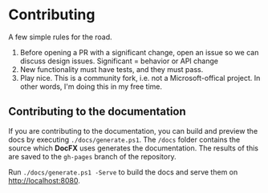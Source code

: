 Contributing
============

A few simple rules for the road.

1. Before opening a PR with a significant change, open an issue so we can discuss design issues. Significant = behavior or API change
2. New functionality must have tests, and they must pass.
3. Play nice. This is a community fork, i.e. not a Microsoft-offical project. In other words, I'm doing this in my free time.

## Contributing to the documentation

If you are contributing to the documentation, you can build and preview the docs by executing `./docs/generate.ps1`. The `/docs` folder contains the source which **DocFX** uses generates the documentation.
The results of this are saved to the `gh-pages` branch of the repository.

Run `./docs/generate.ps1 -Serve` to build the docs and serve them on <http://localhost:8080>.
